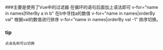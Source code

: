 ﻿###主要是使用了Vue中的过滤器
	在循环的语句后面加上语法即可
		v-for="name in names|filterBy a in b"
		在b中寻找a的数值
		v-for="name in names|orderBy val"
		根据val的数值进行排序
		v-for="name in names|orderBy val -1"
		排序切换。
### tip
	点击名称可以切换
